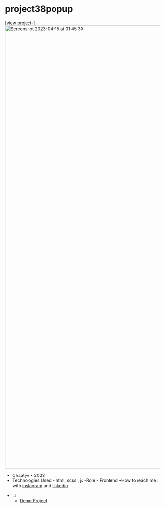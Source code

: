 # project38popup
[view project-]<img width="1440" alt="Screenshot 2023-04-15 at 01 45 30" src="https://user-images.githubusercontent.com/120978791/232165220-31aa3795-ffb1-46cb-ad1d-338f9bf7ed5f.png">
- Chaatyo • 2023
- Technologies Used - html, scss  , js
-Role - Frontend
•How to reach me : with [instagram](https://www.instagram.com/erfan_hesaraki_web) and [linkedin](https://www.linkedin.com/in/erfan-hesaraki-)
- [ ] - [Demo Project]( https://erfanhesaraki.github.io/project38popup/)
